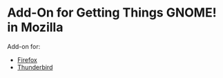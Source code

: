 # Add-On for Getting Things GNOME! in Mozilla

Add-on for:

  - [Firefox](https://addons.mozilla.org/en-US/firefox/addon/gtg-task-button/)
  - [Thunderbird](https://addons.mozilla.org/en-US/thunderbird/addon/gtg-task-button/)
